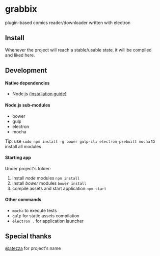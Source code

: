 # grabbix

plugin-based comics reader/downloader written with electron

## Install

Whenever the project will reach a stable/usable state, it will be compiled and liked here.

## Development

#### Native dependencies

* Node.js [(installation guide)](https://nodejs.org/en/download/package-manager/)

#### Node.js sub-modules

* bower
* gulp
* electron
* mocha

Tip: use `sudo npm install -g bower gulp-cli electron-prebuilt mocha` to install all modules

#### Starting app

Under project's folder:

1. install *node* modules `npm install`
2. install *bower* modules `bower install`
3. compile assets and start application `npm start`

#### Other commands

- `mocha` to execute tests
- `gulp` for static assets compilation
- `electron .` for application launcher

## Special thanks

[@atezza](https://github.com/atezza) for project's name
